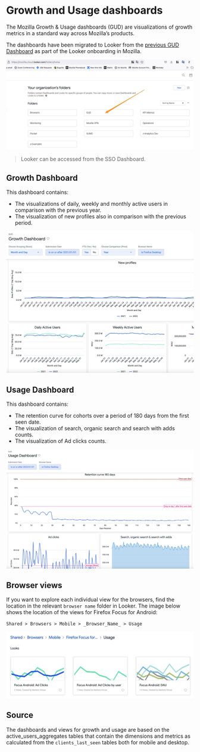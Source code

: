 # Growth and Usage dashboards

The Mozilla Growth & Usage dashboards (GUD) are visualizations of growth metrics in a standard way across Mozilla’s products.

The dashboards have been migrated to Looker from the [previous GUD Dashboard](https://mozilla.github.io/gud/) as part of the Looker onboarding in Mozilla.

![](../../assets/Looker_screenshots/looker_home_GUD.jpg)


> Looker can be accessed from the SSO Dashboard.

## Growth Dashboard

This dashboard contains:
- The visualizations of daily, weekly and monthly active users in comparison with the previous year.
- The visualization of new profiles also in comparison with the previous period.

![Growth dashboard](../../assets/Looker_screenshots/growth_dashboard.jpg)

## Usage Dashboard

This dashboard contains:
- The retention curve for cohorts over a period of 180 days from the first seen date.
- The visualization of search, organic search and search with adds counts.
- The visualization of Ad clicks counts. 

![Usage dashboard](../../assets/Looker_screenshots/usage_dashboard.jpg)

## Browser views

If you want to explore each individual view for the browsers, find the location in the relevant `browser name` folder in Looker. The image below shows the location of the views for Firefox Focus for Android:

	Shared > Browsers > Mobile > _Browser_Name_ > Usage

![](../../assets/Looker_screenshots/browsers_usage.png)

## Source
The dashboards and views for growth and usage are based on the active_users_aggregates tables that contain the dimensions and metrics as calculated from the `clients_last_seen` tables both for mobile and desktop.
